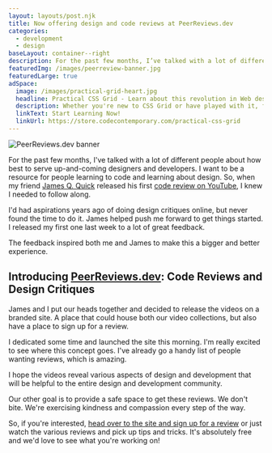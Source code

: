 ```yaml
---
layout: layouts/post.njk
title: Now offering design and code reviews at PeerReviews.dev
categories:
  - development
  - design
baseLayout: container--right
description: For the past few months, I’ve talked with a lot of different people about how best to serve up-and-coming designers and developers. I want to be a resource for people learning to code and learning about design. So, when my friend James Q. Quick released his first code review on YouTube, I knew I needed to follow along.
featuredImg: /images/peerreview-banner.jpg
featuredLarge: true
adSpace: 
  image: /images/practical-grid-heart.jpg
  headline: Practical CSS Grid - Learn about this revolution in Web design!
  description: Whether you're new to CSS Grid or have played with it, finding practical examples of this new layout mechanism is the best way to learn its power. Sign up below for two hours of practical grid knowledge just for you!
  linkText: Start Learning Now!
  linkUrl: https://store.codecontemporary.com/practical-css-grid
---
```


![PeerReviews.dev banner](/images/peerreview-banner.jpg)

For the past few months, I've talked with a lot of different people about how best to serve up-and-coming designers and developers. I want to be a resource for people learning to code and learning about design. So, when my friend [James Q. Quick](https://learnbuildteach.com) released his first [code review on YouTube](https://peerreviews.dev/videos/jc-smiley-dice-game/), I knew I needed to follow along.

I'd had aspirations years ago of doing design critiques online, but never found the time to do it. James helped push me forward to get things started. I released my first one last week to a lot of great feedback.

The feedback inspired both me and James to make this a bigger and better experience.

## Introducing [PeerReviews.dev](https://peerreviews.dev): Code Reviews and Design Critiques

James and I put our heads together and decided to release the videos on a branded site. A place that could house both our video collections, but also have a place to sign up for a review.

I dedicated some time and launched the site this morning. I'm really excited to see where this concept goes. I've already go a handy list of people wanting reviews, which is amazing.

I hope the videos reveal various aspects of design and development that will be helpful to the entire design and development community.

Our other goal is to provide a safe space to get these reviews. We don't bite. We're exercising kindness and compassion every step of the way.

So, if you're interested, [head over to the site and sign up for a review](https://peerreviews.dev) or just watch the various reviews and pick up tips and tricks. It's absolutely free and we'd love to see what you're working on!